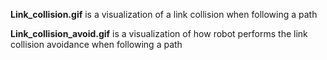 **Link_collision.gif** is a visualization of a link collision when following a path

**Link_collision_avoid.gif** is a visualization of how robot performs the link collision avoidance when following a path
